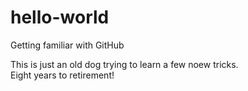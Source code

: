 # hello-world
Getting familiar with GitHub

This is just an old dog trying to learn a few noew tricks.   
Eight years to retirement!

